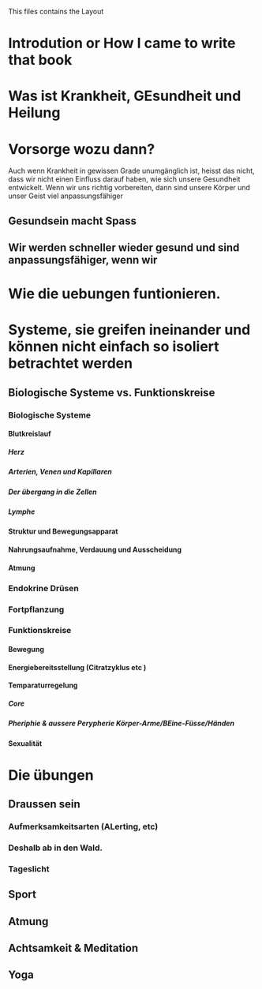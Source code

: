 This files contains the Layout

# Introdution or How I came to write that book

# Was ist Krankheit, GEsundheit und Heilung

# Vorsorge wozu dann?
Auch wenn Krankheit in gewissen Grade unumgänglich ist, heisst das nicht, dass wir nicht einen Einfluss darauf haben, wie sich unsere Gesundheit entwickelt. Wenn wir uns richtig vorbereiten, dann sind unsere Körper und unser Geist viel anpassungsfähiger


## Gesundsein macht Spass
## Wir werden schneller wieder gesund und sind anpassungsfähiger, wenn wir
# Wie die uebungen funtionieren. 

# Systeme, sie greifen ineinander und können nicht einfach so isoliert betrachtet werden 


## Biologische Systeme vs. Funktionskreise
### Biologische Systeme
#### Blutkreislauf
##### Herz
##### Arterien, Venen und Kapillaren
##### Der übergang in die Zellen
##### Lymphe
#### Struktur und Bewegungsapparat
#### Nahrungsaufnahme, Verdauung und Ausscheidung
#### Atmung
### Endokrine Drüsen
### Fortpflanzung


 
### Funktionskreise
#### Bewegung
#### Energiebereitsstellung (Citratzyklus etc )
#### Temparaturregelung
#####  Core
##### Pheriphie & aussere Perypherie Körper-Arme/BEine-Füsse/Händen
#### Sexualität


# Die übungen
## Draussen sein 
### Aufmerksamkeitsarten (ALerting, etc)
### Deshalb ab in den Wald.
### Tageslicht

## Sport
## Atmung 
## Achtsamkeit & Meditation



## Yoga